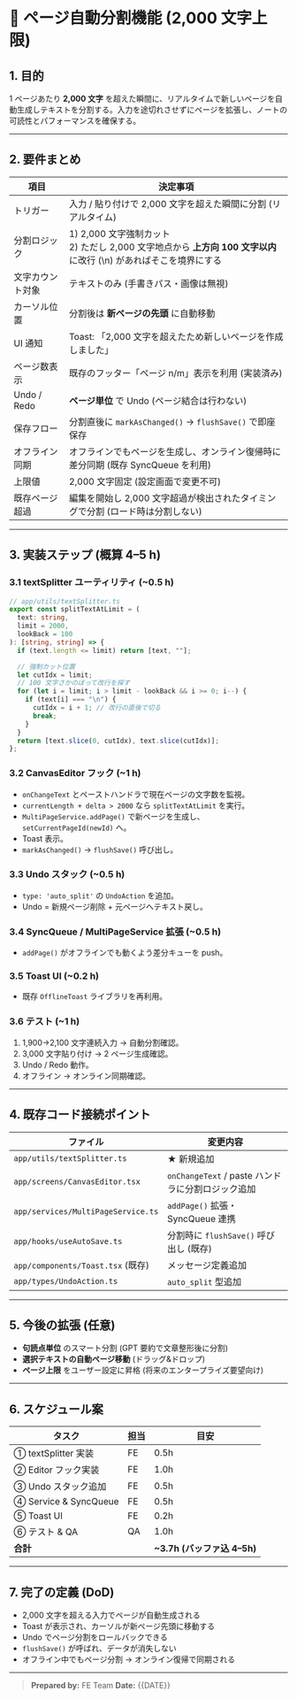# 📄 ページ自動分割機能 (2,000 文字上限)

## 1. 目的
1 ページあたり **2,000 文字** を超えた瞬間に、リアルタイムで新しいページを自動生成しテキストを分割する。入力を途切れさせずにページを拡張し、ノートの可読性とパフォーマンスを確保する。

---

## 2. 要件まとめ
| 項目 | 決定事項 |
|------|----------|
| トリガー | 入力 / 貼り付けで 2,000 文字を超えた瞬間に分割 (リアルタイム) |
| 分割ロジック | 1) 2,000 文字強制カット<br/>2) ただし 2,000 文字地点から **上方向 100 文字以内** に改行 (\n) があればそこを境界にする |
| 文字カウント対象 | テキストのみ (手書きパス・画像は無視) |
| カーソル位置 | 分割後は **新ページの先頭** に自動移動 |
| UI 通知 | Toast: 「2,000 文字を超えたため新しいページを作成しました」 |
| ページ数表示 | 既存のフッター「ページ n/m」表示を利用 (実装済み) |
| Undo / Redo | **ページ単位** で Undo (ページ結合は行わない) |
| 保存フロー | 分割直後に `markAsChanged()` → `flushSave()` で即座保存 |
| オフライン同期 | オフラインでもページを生成し、オンライン復帰時に差分同期 (既存 SyncQueue を利用) |
| 上限値 | 2,000 文字固定 (設定画面で変更不可) |
| 既存ページ超過 | 編集を開始し 2,000 文字超過が検出されたタイミングで分割 (ロード時は分割しない) |

---

## 3. 実装ステップ (概算 **4–5 h**)

### 3.1 textSplitter ユーティリティ (~0.5 h)
```ts
// app/utils/textSplitter.ts
export const splitTextAtLimit = (
  text: string,
  limit = 2000,
  lookBack = 100
): [string, string] => {
  if (text.length <= limit) return [text, ""];

  // 強制カット位置
  let cutIdx = limit;
  // 100 文字さかのぼって改行を探す
  for (let i = limit; i > limit - lookBack && i >= 0; i--) {
    if (text[i] === "\n") {
      cutIdx = i + 1; // 改行の直後で切る
      break;
    }
  }
  return [text.slice(0, cutIdx), text.slice(cutIdx)];
};
```

### 3.2 CanvasEditor フック (~1 h)
* `onChangeText` とペーストハンドラで現在ページの文字数を監視。
* `currentLength + delta > 2000` なら `splitTextAtLimit` を実行。
* `MultiPageService.addPage()` で新ページを生成し、`setCurrentPageId(newId)` へ。
* Toast 表示。
* `markAsChanged()` → `flushSave()` 呼び出し。

### 3.3 Undo スタック (~0.5 h)
* `type: 'auto_split'` の `UndoAction` を追加。
* Undo = 新規ページ削除 + 元ページへテキスト戻し。

### 3.4 SyncQueue / MultiPageService 拡張 (~0.5 h)
* `addPage()` がオフラインでも動くよう差分キューを push。

### 3.5 Toast UI (~0.2 h)
* 既存 `OfflineToast` ライブラリを再利用。

### 3.6 テスト (~1 h)
1. 1,900→2,100 文字連続入力 → 自動分割確認。
2. 3,000 文字貼り付け → 2 ページ生成確認。
3. Undo / Redo 動作。
4. オフライン → オンライン同期確認。

---

## 4. 既存コード接続ポイント
| ファイル | 変更内容 |
|----------|----------|
| `app/utils/textSplitter.ts` | ★ 新規追加 |
| `app/screens/CanvasEditor.tsx` | `onChangeText` / paste ハンドラに分割ロジック追加 |
| `app/services/MultiPageService.ts` | `addPage()` 拡張・SyncQueue 連携 |
| `app/hooks/useAutoSave.ts` | 分割時に `flushSave()` 呼び出し (既存) |
| `app/components/Toast.tsx` (既存) | メッセージ定義追加 |
| `app/types/UndoAction.ts` | `auto_split` 型追加 |

---

## 5. 今後の拡張 (任意)
* **句読点単位** のスマート分割 (GPT 要約で文章整形後に分割)
* **選択テキストの自動ページ移動** (ドラッグ&ドロップ)
* **ページ上限** をユーザー設定に昇格 (将来のエンタープライズ要望向け)

---

## 6. スケジュール案
| タスク | 担当 | 目安 |
|--------|------|------|
| ① textSplitter 実装 | FE | 0.5h |
| ② Editor フック実装 | FE | 1.0h |
| ③ Undo スタック追加 | FE | 0.5h |
| ④ Service & SyncQueue | FE | 0.5h |
| ⑤ Toast UI | FE | 0.2h |
| ⑥ テスト & QA | QA | 1.0h |
| **合計** |  | **~3.7h (バッファ込 4–5h)** |

---

## 7. 完了の定義 (DoD)
- 2,000 文字を超える入力でページが自動生成される
- Toast が表示され、カーソルが新ページ先頭に移動する
- Undo でページ分割をロールバックできる
- `flushSave()` が呼ばれ、データが消失しない
- オフライン中でもページ分割 → オンライン復帰で同期される

---

> **Prepared by:** FE Team
> **Date:** {{DATE}} 